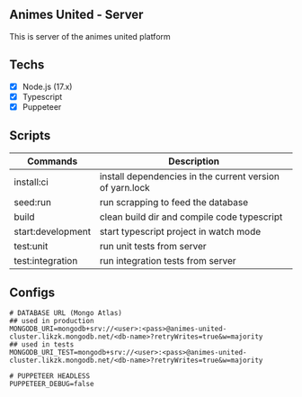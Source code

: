 ## Animes United - Server

This is server of the animes united platform

## Techs
 - [x] Node.js (17.x)
 - [x] Typescript
 - [x] Puppeteer

## Scripts

| Commands              | Description                                   |
|-----------------------|-----------------------------------------------|
| install:ci            | install dependencies in the current version of yarn.lock |
| seed:run              | run scrapping to feed the database            |
| build                 | clean build dir and compile code typescript  |
| start:development     | start typescript project in watch mode |
| test:unit             | run unit tests from server        |
| test:integration      | run integration tests from server |

## Configs

```env
# DATABASE URL (Mongo Atlas)
## used in production
MONGODB_URI=mongodb+srv://<user>:<pass>@animes-united-cluster.likzk.mongodb.net/<db-name>?retryWrites=true&w=majority
## used in tests
MONGODB_URI_TEST=mongodb+srv://<user>:<pass>@animes-united-cluster.likzk.mongodb.net/<db-name>?retryWrites=true&w=majority

# PUPPETEER HEADLESS
PUPPETEER_DEBUG=false
````
